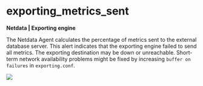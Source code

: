 # exporting_metrics_sent

**Netdata | Exporting engine**

The Netdata Agent calculates the percentage of metrics sent to the external database server. This alert indicates that
the exporting engine failed to send all metrics. The exporting destination may be down or unreachable. Short-term
network availability problems might be fixed by increasing `buffer on failures` in `exporting.conf`.

![](https://drive.google.com/uc?export=view&id=1elXR92OQn3sWVGXUCjpGi-NwcLNYE24g)

